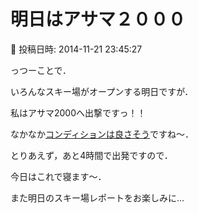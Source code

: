 # 明日はアサマ２０００

📅 投稿日時: 2014-11-21 23:45:27

っつーことで．





いろんなスキー場がオープンする明日ですが．


私はアサマ2000へ出撃ですっ！！





なかなか[コンディションは良さそう](https://www.facebook.com/asama2000park/photos/pcb.1002894866402621/1002890409736400/?type=1&theater)ですね～．





とりあえず，あと4時間で出発ですので．


今日はこれで寝ます～．





また明日のスキー場レポートをお楽しみに…

